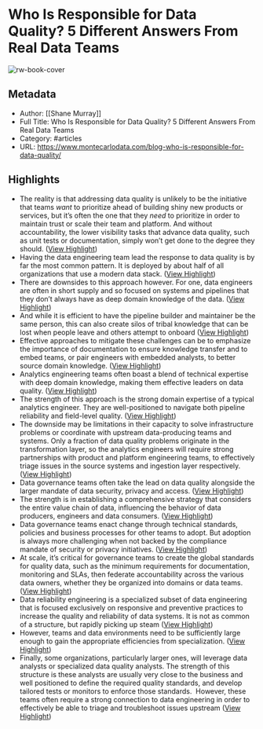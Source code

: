 # Who Is Responsible for Data Quality? 5 Different Answers From Real Data Teams

![rw-book-cover](https://www.montecarlodata.com/wp-content/uploads/2023/06/Who-is-responsible-for-data-quality-1-150x150.jpg)

## Metadata
- Author: [[Shane Murray]]
- Full Title: Who Is Responsible for Data Quality? 5 Different Answers From Real Data Teams
- Category: #articles
- URL: https://www.montecarlodata.com/blog-who-is-responsible-for-data-quality/

## Highlights
- The reality is that addressing data quality is unlikely to be the initiative that teams *want* to prioritize ahead of building shiny new products or services, but it’s often the one that they *need* to prioritize in order to maintain trust or scale their team and platform. And without accountability, the lower visibility tasks that advance data quality, such as unit tests or documentation, simply won’t get done to the degree they should. ([View Highlight](https://read.readwise.io/read/01h29j65wjtq2xa0d99w5ebedc))
- Having the data engineering team lead the response to data quality is by far the most common pattern. It is deployed by about half of all organizations that use a modern data stack. ([View Highlight](https://read.readwise.io/read/01h29j76tvrfpp8btnhyvhvkyz))
- There are downsides to this approach however. For one, data engineers are often in short supply and so focused on systems and pipelines that they don’t always have as deep domain knowledge of the data. ([View Highlight](https://read.readwise.io/read/01h29j7f3qfxv6m0refcrdcrc3))
- And while it is efficient to have the pipeline builder and maintainer be the same person, this can also create silos of tribal knowledge that can be lost when people leave and others attempt to onboard ([View Highlight](https://read.readwise.io/read/01h29j7sxenjvp9e7xsvk5c25w))
- Effective approaches to mitigate these challenges can be to emphasize the importance of documentation to ensure knowledge transfer and to embed teams, or pair engineers with embedded analysts, to better source domain knowledge. ([View Highlight](https://read.readwise.io/read/01h29j8675wkmt7ka59w4sjyce))
- Analytics engineering teams often boast a blend of technical expertise with deep domain knowledge, making them effective leaders on data quality. ([View Highlight](https://read.readwise.io/read/01h29j8zsm9s0y6hnxzsbved4y))
- The strength of this approach is the strong domain expertise of a typical analytics engineer. They are well-positioned to navigate both pipeline reliability and field-level quality. ([View Highlight](https://read.readwise.io/read/01h29j998eyn2k5k42038vrfa0))
- The downside may be limitations in their capacity to solve infrastructure problems or coordinate with upstream data-producing teams and systems. Only a fraction of data quality problems originate in the transformation layer, so the analytics engineers will require strong partnerships with product and platform engineering teams, to effectively triage issues in the source systems and ingestion layer respectively. ([View Highlight](https://read.readwise.io/read/01h29j9g18hcq9bt7tp5h3zpzd))
- Data governance teams often take the lead on data quality alongside the larger mandate of data security, privacy and access. ([View Highlight](https://read.readwise.io/read/01h29jad5b0wzcs45hrzcv065s))
- The strength is in establishing a comprehensive strategy that considers the entire value chain of data, influencing the behavior of data producers, engineers and data consumers. ([View Highlight](https://read.readwise.io/read/01h29jahhebvxy3yfe1pc06ghg))
- Data governance teams enact change through technical standards, policies and business processes for other teams to adopt. But adoption is always more challenging when not backed by the compliance mandate of security or privacy initiatives. ([View Highlight](https://read.readwise.io/read/01h29jatt7gzv661e5mfpbtqa5))
- At scale, it’s critical for governance teams to create the global standards for quality data, such as the minimum requirements for documentation, monitoring and SLAs, then federate accountability across the various data owners, whether they be organized into domains or data teams. ([View Highlight](https://read.readwise.io/read/01h29jbzsgmhe8yfsgtxmt7e0x))
- Data reliability engineering is a specialized subset of data engineering that is focused exclusively on responsive and preventive practices to increase the quality and reliability of data systems. It is not as common of a structure, but rapidly picking up steam ([View Highlight](https://read.readwise.io/read/01h29jcgs71y3zhx54nz1hwpd8))
- However, teams and data environments need to be sufficiently large enough to gain the appropriate efficiencies from specialization. ([View Highlight](https://read.readwise.io/read/01h29jct8a67d2qv3z05j5rm31))
- Finally, some organizations, particularly larger ones, will leverage data analysts or specialized data quality analysts.
  The strength of this structure is these analysts are usually very close to the business and well positioned to define the required quality standards, and develop tailored tests or monitors to enforce those standards. 
  However, these teams often require a strong connection to data engineering in order to effectively be able to triage and troubleshoot issues upstream ([View Highlight](https://read.readwise.io/read/01h29jd4kttsqzabd4r2hvxbex))
